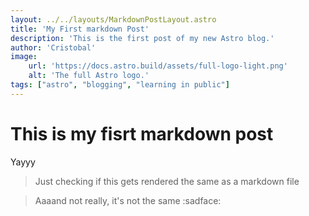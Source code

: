 ```yaml
---
layout: ../../layouts/MarkdownPostLayout.astro
title: 'My First markdown Post'
description: 'This is the first post of my new Astro blog.'
author: 'Cristobal'
image:
    url: 'https://docs.astro.build/assets/full-logo-light.png'
    alt: 'The full Astro logo.'
tags: ["astro", "blogging", "learning in public"]
---
```

# This is my fisrt markdown post

Yayyy

> Just checking if this gets rendered the same as a markdown file

> Aaaand not really, it's not the same :sadface:
